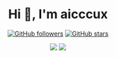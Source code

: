 <h1 align="center">Hi 👋, I'm aicccux</h1>

<div align="center">
  
[![GitHub followers](https://img.shields.io/github/followers/aicccux?style=social)](https://github.com/aicccux)
[![GitHub stars](https://img.shields.io/github/stars/aicccux?style=social)](https://github.com/aicccux?tab=repositories)

<img src="https://github-readme-stats.vercel.app/api?username=aicccux&show_icons=true&theme=outrun&line_height=27&rank_icon=github&count_private=true" />
  
<img src="https://github-readme-stats.vercel.app/api/top-langs/?username=aicccux&show_icons=true&theme=outrun&langs_count=3&count_private=true&v=2" />
  
</div>
